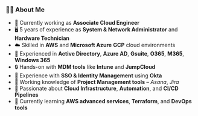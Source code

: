 ### 🧑‍💻 About Me
- 💼 Currently working as **Associate Cloud Engineer**  
- 🖥️ 5 years of experience as **System & Network Administrator** and **Hardware Technician**  
- ☁️ Skilled in **AWS** and **Microsoft Azure** **GCP** cloud environments  
- 🧠 Experienced in **Active Directory**, **Azure AD**, **Gsuite**, **O365**, **M365**, **Windows 365**  
- 🔒 Hands-on with **MDM tools** like **Intune** and **JumpCloud**  
- 🔑 Experience with **SSO & Identity Management** using **Okta**  
- 🧩 Working knowledge of **Project Management tools** – *Asana*, *Jira*  
- 🚀 Passionate about **Cloud Infrastructure**, **Automation**, and **CI/CD Pipelines**  
- 🌱 Currently learning **AWS advanced services**, **Terraform**, and **DevOps tools**
<!---
gowdasudarshan/gowdasudarshan is a ✨ special ✨ repository because its `README.md` (this file) appears on your GitHub profile.
You can click the Preview link to take a look at your changes.
--->
